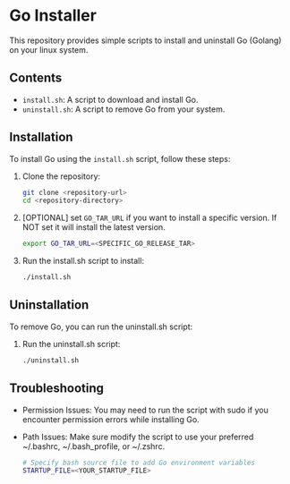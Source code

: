 # Go Installer

This repository provides simple scripts to install and uninstall Go (Golang) on your linux system.

## Contents

- `install.sh`: A script to download and install Go.
- `uninstall.sh`: A script to remove Go from your system.

## Installation

To install Go using the `install.sh` script, follow these steps:

1. Clone the repository:
    ```bash
    git clone <repository-url>
    cd <repository-directory>
    ```
2. [OPTIONAL] set `GO_TAR_URL` if you want to install a specific version. If NOT set it will install the latest version.
    ```bash
    export GO_TAR_URL=<SPECIFIC_GO_RELEASE_TAR>
    ```
3. Run the install.sh script to install:
    ```bash
    ./install.sh
    ```
## Uninstallation
To remove Go, you can run the uninstall.sh script:
1. Run the uninstall.sh script:
    ```bash
    ./uninstall.sh
    ```
## Troubleshooting
- Permission Issues: You may need to run the script with sudo if you encounter permission errors while installing Go.

- Path Issues: Make sure modify the script to use your preferred ~/.bashrc, ~/.bash_profile, or ~/.zshrc.
    ```bash
    # Specify bash source file to add Go environment variables
    STARTUP_FILE=<YOUR_STARTUP_FILE>
    ```